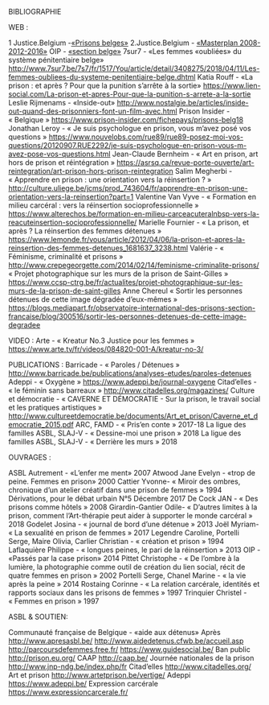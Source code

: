 BIBLIOGRAPHIE

WEB : 

1 Justice.Belgium -[«Prisons belges»](https://justice.belgium.be/fr/themes_et_dossiers/prisons/prisons_belges)
2.Justice.Belgium - [«Masterplan 2008-2012-2016»](https://justice.belgium.be/fr/nouvelles/communiques_de_presse/news_pers_2011-03-23_1)
OIP - [«section belge»](http://oipbelgique.be/fr/)
7sur7 - «Les femmes «oubliées» du système pénitentiaire belge» http://www.7sur7.be/7s7/fr/1517/You/article/detail/3408275/2018/04/11/Les-femmes-oubliees-du-systeme-penitentiaire-belge.dhtml
Katia Rouff - «La prison : et après ? Pour que la punition s’arrête à la sortie» https://www.lien-social.com/La-prison-et-apres-Pour-que-la-punition-s-arrete-a-la-sortie
Leslie Rijmenams - «Inside-out» http://www.nostalgie.be/articles/inside-out-quand-des-prisonniers-font-un-film-avec.html
Prison Insider - « Belgique » https://www.prison-insider.com/fichepays/prisons-belg18
Jonathan Leroy - « Je suis psychologue en prison, vous m’avez posé vos questions » https://www.nouvelobs.com/rue89/rue89-posez-moi-vos-questions/20120907.RUE2292/je-suis-psychologue-en-prison-vous-m-avez-pose-vos-questions.html
Jean-Claude Bernheim - « Art en prison, art hors de prison et réintégration » https://asrsq.ca/revue-porte-ouverte/art-reintegration/art-prison-hors-prison-reintegration
Salim Megherbi - « Apprendre en prison : une orientation vers la réinsertion ? » http://culture.uliege.be/jcms/prod_743604/fr/apprendre-en-prison-une-orientation-vers-la-reinsertion?part=1
Valentine Van Vyve - « Formation en milieu carcéral : vers la réinsertion socioprofessionnelle » https://www.alterechos.be/formation-en-milieu-carceacuteralnbsp-vers-la-reacuteinsertion-socioprofessionnelle/
Marielle Fournier - « La prison, et après ? La réinsertion des femmes détenues » https://www.lemonde.fr/vous/article/2012/04/06/la-prison-et-apres-la-reinsertion-des-femmes-detenues_1681637_3238.html
Valérie - « Féminisme, criminalité et prisons » http://www.crepegeorgette.com/2014/02/14/feminisme-criminalite-prisons/
« Projet photographique sur les murs de la prison de Saint-Gilles » https://www.ccsp-ctrg.be/fr/actualites/projet-photographique-sur-les-murs-de-la-prison-de-saint-gilles
Anne Chereul « Sortir les personnes détenues de cette image dégradée d’eux-mêmes » https://blogs.mediapart.fr/observatoire-international-des-prisons-section-francaise/blog/300516/sortir-les-personnes-detenues-de-cette-image-degradee


VIDEO : 
Arte - « Kreatur No.3 Justice pour les femmes » https://www.arte.tv/fr/videos/084820-001-A/kreatur-no-3/

PUBLICATIONS : 
Barricade - « Paroles / Détenues » http://www.barricade.be/publications/analyses-etudes/paroles-detenues
Adeppi - « Oxygène » https://www.adeppi.be/journal-oxygene
Citad’elles - « le féminin sans barreaux » http://www.citadelles.org/magazines/
Culture et démocratie - « CAVERNE ET DÉMOCRATIE - Sur la prison, le travail social et les pratiques artistiques » http://www.cultureetdemocratie.be/documents/Art_et_prison/Caverne_et_democratie_2015.pdf
ARC, FAMD - « Pris’en conte » 2017-18
La ligue des familles ASBL, SLAJ-V - « Dessine-moi une prison » 2018
La ligue des familles ASBL, SLAJ-V - « Derrière les murs » 2018

OUVRAGES : 


ASBL Autrement - «L’enfer me ment» 2007
Atwood Jane Evelyn - «trop de peine. Femmes en prison» 2000
Cattier Yvonne- « Miroir des ombres, chronique d’un atelier créatif dans une prison de femmes » 1994
Dérivations, pour le débat urbain N°5 Décembre 2017
De Cock JAN - « Des prisons comme hôtels » 2008
Girardin-Gantier Odile- « D’autres limites à la prison, comment l’Art-thérapie peut aider à supporter le monde carcéral » 2018
Godelet Josina - « journal de bord d’une détenue » 2013
Joël Myriam- « La sexualité en prison de femmes » 2017
Legendre Caroline, Portelli Serge, Maire Olivia, Carlier Christian - « création et prison » 1994
Laflaquière Philippe - « longues peines, le pari de la réinsertion » 2013
OIP - «Passés par la case prison» 2014
Pittet Christophe - « De l’ombre à la lumière, la photographie comme outil de création du lien social, récit de quatre femmes en prison » 2002
Portelli Serge, Chanel Marine - « la vie après la peine » 2014
Rostaing Corinne - « La relation carcérale, identités et rapports sociaux dans les prisons de femmes » 1997
Trinquier Christel - « Femmes en prison » 1997

ASBL & SOUTIEN:

Communauté française de Belgique - «aide aux détenus» 
Après http://www.apresasbl.be/
http://www.aidedetenus.cfwb.be/accueil.asp
http://parcoursdefemmes.free.fr/
https://www.guidesocial.be/
Ban public http://prison.eu.org/
CAAP http://caap.be/
Journée nationales de la prison http://www.jnp-ndg.be/index.php/fr
Citad’elles http://www.citadelles.org/
Art et prison http://www.artetprison.be/vertige/
Adeppi https://www.adeppi.be/
Expression carcérale https://www.expressioncarcerale.fr/
